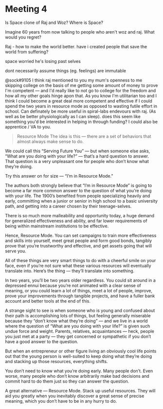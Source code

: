 # Meeting 4

Is Space clone of Raj and Woz? Where is Space?

Imagine 60 years from now talking to people who aren't woz and raj. What would you regret?


Raj - how to make the world better. have i created people that save the world from suffering?

space worried he's losing past selves

dont necessarily assume things (eg. feelings) are immutable

@sock#9105 I think raj mentioned to you my mum's openness to me skipping college on the basis of me getting some amount of money to prove I'm competent —  and I'd really like to not go to college for the freedom and how all my other goals hinge apon that. As you know I'm utilitarian too and I think I could become a great deal more competent and effective if I could spend the two years in resource mode as opposed to wasting futile effort in school. Can definately be more useful in spiral-labs endevours with raj. (As well as be better physiologically as I can sleep). does this seem like something you'd be interested in helping in through funding? I could also be apprentice / VA to you. 


> Resource Mode
The idea is this — there are a set of behaviors that almost always make sense to do. 

We could call this “Serving Future You” — but when someone else asks, “What are you doing with your life?” — that’s a hard question to answer. That question is a very unpleasant one for people who don’t know what they’re doing.

Try this answer on for size — “I’m in Resource Mode.”

The authors both strongly believe that “I’m in Resource Mode” is going to become a far more common answer to the question of what you’re doing with your life. The 1900’s benefited from people specializing heavily and early, committing when a junior or senior in high school to a basic university path, and getting into a career chosen by their teenage-selves.

There is so much more malleability and opportunity today, a huge demand for generalized effectiveness and ability, and far lower requirements of being within mainstream institutions to be effective.

 

Hence, Resource Mode. You can set campaigns to train more effectiveness and skills into yourself, meet great people and form good bonds, tangibly prove that you’re trustworthy and effective, and get assets going that will serve you.

All of these things are very smart things to do with a cheerful smile on your face, even if you’re not sure what these various resources will eventually translate into. Here’s the thing — they’ll translate into something.

In two years, you’ll be two years older regardless. You could sit around in a depressed ennui because you’re not animated with a clear sense of meaning, or you could learn a lot of things, meet a lot of people, improve, prove your improvements through tangible projects, and have a fuller bank account and better tools at the end of this.

 

A strange sight to see is when someone who is young and confused about their path is accomplishing lots of things, but feeling generally miserable because they “don’t know what they’re doing” — and we live in a world where the question of “What are you doing with your life?” is given such undue force and weight. Parents, relatives, acquaintances — heck, people you just met at a party — they get concerned or sympathetic if you don’t have a good answer to the question.

But when an entrepreneur or other figure living an obviously cool life points out that the young person is well-suited to keep doing what they’re doing and stacking up those resources, everything shifts.

You don’t need to know what you’re doing early. Many people don’t. Even worse, many people who don’t know arbitrarily make bad decisions and commit hard to do them just so they can answer the question.

A great alternative — Resource Mode. Stack up useful resources. They will aid you greatly when you inevitably discover a great sense of precise meaning, which you don’t have to be in any hurry to do.

